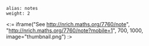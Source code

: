 ````
alias: notes
weight: 2
````

<:= iframe("See http://nrich.maths.org/7760/note", "http://nrich.maths.org/7760/note?mobile=1", 700, 1000, image="thumbnail.png") :>
